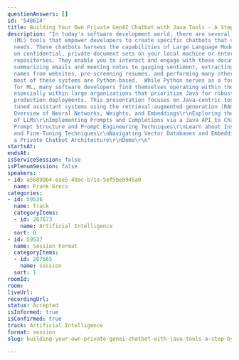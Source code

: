 ```yaml
---
questionAnswers: []
id: '548614'
title: Building Your Own Private GenAI Chatbot with Java Tools - A Step-by-Step Adventure
description: "In today's software development world, there are several Machine Learning
  (ML) tools that empower developers to create specific chatbots that cater to various
  needs. These chatbots harness the capabilities of Large Language Models (LLMs) trained
  on confidential, private document sets on your local machine or enterprise data
  repositories. They enable you to interact and engage with these document sets, from
  summarizing emails and meeting notes to gauging sentiment, extracting dates and
  names from websites, pre-screening resumes, and performing many other tasks.\r\n\r\nBut
  most of these systems are Python-based.  While Python serves as a formidable language
  for ML, many software developers find themselves operating within the Java ecosystem,
  especially within large organizations that prioritize Java for robust and reliable
  production deployments. This presentation focuses on Java-centric tools to construct
  tuned assistant systems using the retrieval-augmented generation (RAG) technique.\r\n\r\nQuick
  Overview of Neural Networks, Weights, and Embeddings\r\nExploring the Current State
  of LLMs\r\nImplementing Prompts and Completions via a Java API to ChatGPT\r\nUnderstanding
  Prompt Structure and Prompt Engineering Techniques\r\nLearn about Instruction-Tuning
  and Fine-Tuning Techniques\r\nNavigating Vector Databases and Embeddings with Java\r\nCrafting
  a Private Chatbot Architecture\r\nDemo\r\n"
startsAt: 
endsAt: 
isServiceSession: false
isPlenumSession: false
speakers:
- id: a56899b4-eae5-40ac-b71a-5ef5be0945a0
  name: Frank Greco
categories:
- id: 59536
  name: Track
  categoryItems:
  - id: 207673
    name: Artificial Intelligence
  sort: 0
- id: 59537
  name: Session Format
  categoryItems:
  - id: 207665
    name: session
  sort: 1
roomId: 
room: 
liveUrl: 
recordingUrl: 
status: Accepted
isInformed: true
isConfirmed: true
track: Artificial Intelligence
format: session
slug: building-your-own-private-genai-chatbot-with-java-tools-a-step-by-step-adventure

---
```

